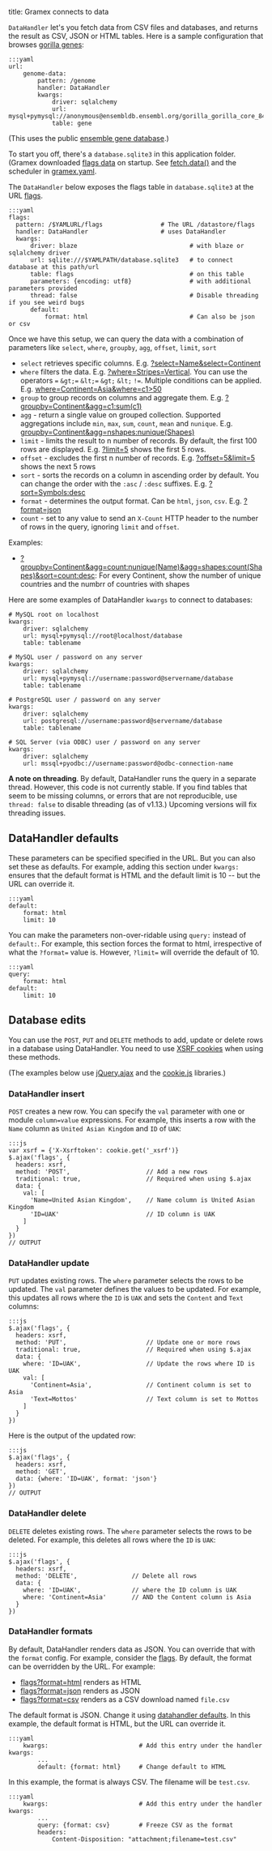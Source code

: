 title: Gramex connects to data

`DataHandler` let's you fetch data from CSV files and databases, and returns the result as CSV, JSON or HTML tables. Here is a sample configuration that browses [gorilla genes](genome?format=html&limit=10):

    :::yaml
    url:
        genome-data:
            pattern: /genome
            handler: DataHandler
            kwargs:
                driver: sqlalchemy
                url: mysql+pymysql://anonymous@ensembldb.ensembl.org/gorilla_gorilla_core_84_31
                table: gene

(This uses the public [ensemble gene database](http://ensembldb.ensembl.org/info/data/mysql.html).)

To start you off, there's a `database.sqlite3` in this application folder.
(Gramex downloaded [flags data](https://gramener.com/flags/) on startup. See
[fetch.data()](fetch.py) and the scheduler in [gramex.yaml](gramex.yaml).

The `DataHandler` below exposes the flags table in `database.sqlite3` at the URL [flags](flags).

    :::yaml
    flags:
      pattern: /$YAMLURL/flags                # The URL /datastore/flags
      handler: DataHandler                    # uses DataHandler
      kwargs:
          driver: blaze                               # with blaze or sqlalchemy driver
          url: sqlite:///$YAMLPATH/database.sqlite3   # to connect database at this path/url
          table: flags                                # on this table
          parameters: {encoding: utf8}                # with additional parameters provided
          thread: false                               # Disable threading if you see weird bugs
          default:
              format: html                            # Can also be json or csv

Once we have this setup, we can query the data with a combination of parameters like `select`, `where`, `groupby`, `agg`, `offset`, `limit`, `sort`

- `select` retrieves specific columns. E.g. [?select=Name&select=Continent](flags?select=Name&select=Continent)
- `where` filters the data. E.g. [?where=Stripes=Vertical](flags?where=Stripes==Vertical). You can use the operators `=` `&gt;=` `&lt;=` `&gt;` `&lt;` `!=`. Multiple conditions can be applied. E.g. [where=Continent=Asia&where=c1>50](flags?where=Continent=Asia&where=c1>50)
- `group` to group records on columns and aggregate them. E.g. [?groupby=Continent&agg=c1:sum(c1)](flags?groupby=Continent&agg=c1:sum(c1))
- `agg` - return a single value on grouped collection. Supported aggregations include `min`, `max`, `sum`, `count`, `mean` and `nunique`. E.g. [groupby=Continent&agg=nshapes:nunique(Shapes)](flags?groupby=Continent&agg=nshapes:nunique(Shapes))
- `limit` - limits the result to n number of records. By default, the first 100 rows are displayed. E.g. [?limit=5](flags?limit=5) shows the first 5 rows.
- `offset` - excludes the first n number of records. E.g. [?offset=5&limit=5](flags?offset=5&limit=5) shows the next 5 rows
- `sort` - sorts the records on a column in ascending order by default. You can change the order with the `:asc` / `:desc` suffixes. E.g. [?sort=Symbols:desc](flags?sort=Symbols:desc)
- `format` - determines the output format. Can be `html`, `json`, `csv`. E.g. [?format=json](flags?format=json)
- `count` - set to any value to send an `X-Count` HTTP header to the number of rows in the query, ignoring `limit` and `offset`.

Examples:

- [?groupby=Continent&agg=count:nunique(Name)&agg=shapes:count(Shapes)&sort=count:desc](flags?groupby=Continent&agg=count:nunique(Name)&agg=shapes:count(Shapes)&sort=count:desc): For every Continent, show the number of unique countries and the numbrr of countries with shapes

Here are some examples of DataHandler ``kwargs`` to connect to databases:

    # MySQL root on localhost
    kwargs:
        driver: sqlalchemy
        url: mysql+pymysql://root@localhost/database
        table: tablename

    # MySQL user / password on any server
    kwargs:
        driver: sqlalchemy
        url: mysql+pymysql://username:password@servername/database
        table: tablename

    # PostgreSQL user / password on any server
    kwargs:
        driver: sqlalchemy
        url: postgresql://username:password@servername/database
        table: tablename

    # SQL Server (via ODBC) user / password on any server
    kwargs:
        driver: sqlalchemy
        url: mssql+pyodbc://username:password@odbc-connection-name

**A note on threading**. By default, DataHandler runs the query in a separate
thread. However, this code is not currently stable. If you find tables that seem
to be missing columns, or errors that are not reproducible, use `thread: false`
to disable threading (as of v1.13.) Upcoming versions will fix threading issues.


## DataHandler defaults

These parameters can be specified specified in the URL. But you can also set these as defaults. For example, adding this section under `kwargs:` ensures that the default format is HTML and the default limit is 10 -- but the URL can override it.

    :::yaml
    default:
        format: html
        limit: 10

You can make the parameters non-over-ridable using `query:` instead of `default:`. For example, this section forces the format to html, irrespective of what the `?format=` value is. However, `?limit=` will override the default of 10.

    :::yaml
    query:
        format: html
    default:
        limit: 10

## Database edits

You can use the `POST`, `PUT` and `DELETE` methods to add, update or delete rows in a database using DataHandler. You need to use [XSRF cookies](../filehandler/#xsrf) when using these methods.

(The examples below use [jQuery.ajax][jquery-ajax] and the [cookie.js][cookie.js] libraries.)

[jquery-ajax]: http://api.jquery.com/jquery.ajax/
[cookie.js]: https://github.com/florian/cookie.js

<script src="https://cdnjs.cloudflare.com/ajax/libs/cookie.js/1.2.0/cookie.min.js"></script>

### DataHandler insert

`POST` creates a new row. You can specify the `val` parameter with one or module `column=value` expressions. For example, this inserts a row with the `Name` column as `United Asian Kingdom` and `ID` of `UAK`:

    :::js
    var xsrf = {'X-Xsrftoken': cookie.get('_xsrf')}
    $.ajax('flags', {
      headers: xsrf,
      method: 'POST',                     // Add a new rows
      traditional: true,                  // Required when using $.ajax
      data: {
        val: [
          'Name=United Asian Kingdom',    // Name column is United Asian Kingdom
          'ID=UAK'                        // ID column is UAK
        ]
      }
    })
    // OUTPUT

### DataHandler update

`PUT` updates existing rows. The `where` parameter selects the rows to be updated. The `val` parameter defines the values to be updated. For example, this updates all rows where the `ID` is `UAK` and sets the `Content` and `Text` columns:

    :::js
    $.ajax('flags', {
      headers: xsrf,
      method: 'PUT',                      // Update one or more rows
      traditional: true,                  // Required when using $.ajax
      data: {
        where: 'ID=UAK',                  // Update the rows where ID is UAK
        val: [
          'Continent=Asia',               // Continent column is set to Asia
          'Text=Mottos'                   // Text column is set to Mottos
        ]
      }
    })

Here is the output of the updated row:

    :::js
    $.ajax('flags', {
      headers: xsrf,
      method: 'GET',
      data: {where: 'ID=UAK', format: 'json'}
    })
    // OUTPUT

### DataHandler delete

`DELETE` deletes existing rows. The `where` parameter selects the rows to be deleted. For example, this deletes all rows where the `ID` is `UAK`:

    :::js
    $.ajax('flags', {
      headers: xsrf,
      method: 'DELETE',               // Delete all rows
      data: {
        where: 'ID=UAK',              // where the ID column is UAK
        where: 'Continent=Asia'       // AND the Content column is Asia
      }
    })

### DataHandler formats

By default, DataHandler renders data as JSON. You can override that with the
`format` config. For example, consider the [flags](flags?format=html&limit=10).
By default, the format can be overridden by the URL. For example:

- [flags?format=html](flags?format=html) renders as HTML
- [flags?format=json](flags?format=json) renders as JSON
- [flags?format=csv](flags?format=csv) renders as a CSV download named `file.csv`

The default format is JSON. Change it using [datahandler defaults](#datahandler-defaults).
In this example, the default format is HTML, but the URL can override it.

    :::yaml
        kwargs:                         # Add this entry under the handler kwargs:
            ...
            default: {format: html}     # Change default to HTML

In this example, the format is always CSV. The filename will be `test.csv`.

    :::yaml
        kwargs:                         # Add this entry under the handler kwargs:
            ...
            query: {format: csv}        # Freeze CSV as the format
            headers:
                Content-Disposition: "attachment;filename=test.csv"


<script>
var xsrf = {'X-Xsrftoken': cookie.get('_xsrf')}
var pre = [].slice.call(document.querySelectorAll('pre'))

function next() {
  var element = pre.shift()
  var text = element.textContent
  if (text.match(/\$.ajax/)) {
    eval(text)
      .always(function(result) {
        element.innerHTML = element.innerHTML.replace(/OUTPUT/, 'OUTPUT<br>' + JSON.stringify(result))
        if (pre.length > 0) next()
      })
  }
  else if (pre.length > 0) next()
}
next()
</script>
